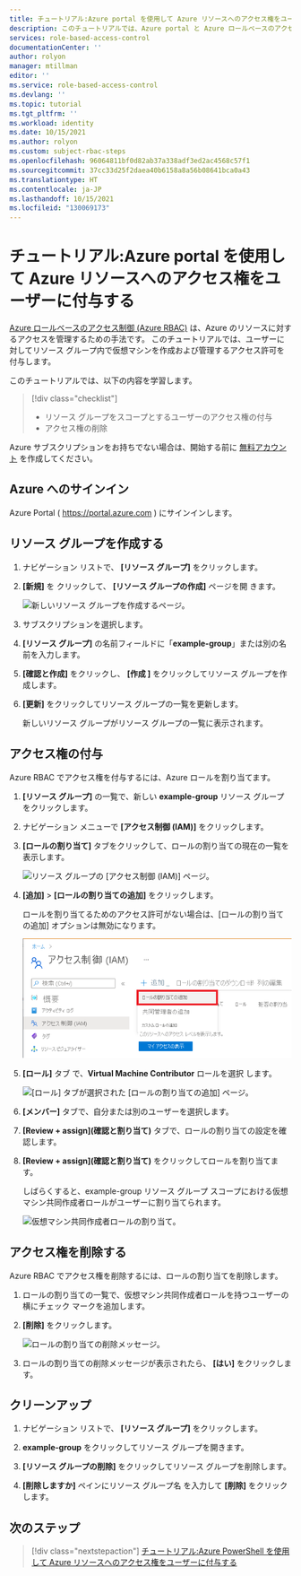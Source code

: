 ```yaml
---
title: チュートリアル:Azure portal を使用して Azure リソースへのアクセス権をユーザーに付与する - Azure RBAC
description: このチュートリアルでは、Azure portal と Azure ロールベースのアクセス制御 (Azure RBAC) を使用して、Azure リソースへのアクセス権をユーザーに付与する方法について説明します。
services: role-based-access-control
documentationCenter: ''
author: rolyon
manager: mtillman
editor: ''
ms.service: role-based-access-control
ms.devlang: ''
ms.topic: tutorial
ms.tgt_pltfrm: ''
ms.workload: identity
ms.date: 10/15/2021
ms.author: rolyon
ms.custom: subject-rbac-steps
ms.openlocfilehash: 96064811bf0d82ab37a338adf3ed2ac4568c57f1
ms.sourcegitcommit: 37cc33d25f2daea40b6158a8a56b08641bca0a43
ms.translationtype: HT
ms.contentlocale: ja-JP
ms.lasthandoff: 10/15/2021
ms.locfileid: "130069173"
---
```

# <a name="tutorial-grant-a-user-access-to-azure-resources-using-the-azure-portal"></a>チュートリアル:Azure portal を使用して Azure リソースへのアクセス権をユーザーに付与する

[Azure ロールベースのアクセス制御 (Azure RBAC)](overview.md) は、Azure のリソースに対するアクセスを管理するための手法です。 このチュートリアルでは、ユーザーに対してリソース グループ内で仮想マシンを作成および管理するアクセス許可を付与します。

このチュートリアルでは、以下の内容を学習します。

> [!div class="checklist"]
> * リソース グループをスコープとするユーザーのアクセス権の付与
> * アクセス権の削除

Azure サブスクリプションをお持ちでない場合は、開始する前に [無料アカウント](https://azure.microsoft.com/free/?WT.mc_id=A261C142F) を作成してください。

## <a name="sign-in-to-azure"></a>Azure へのサインイン

Azure Portal ( https://portal.azure.com ) にサインインします。

## <a name="create-a-resource-group"></a>リソース グループを作成する

1. ナビゲーション リストで、 **[リソース グループ]** をクリックします。

1. **[新規]** を クリックして、 **[リソース グループの作成]** ページを開 きます。

   ![新しいリソース グループを作成するページ。](./media/quickstart-assign-role-user-portal/resource-group.png)

1. サブスクリプションを選択します。

1. **[リソース グループ]** の名前フィールドに「**example-group**」または別の名前を入力します。

1. **[確認と作成]** をクリックし、 **[作成 ]** をクリックしてリソース グループを作成します。

1. **[更新]** をクリックしてリソース グループの一覧を更新します。

   新しいリソース グループがリソース グループの一覧に表示されます。

## <a name="grant-access"></a>アクセス権の付与

Azure RBAC でアクセス権を付与するには、Azure ロールを割り当てます。

1. **[リソース グループ]** の一覧で、新しい **example-group** リソース グループをクリックします。

1. ナビゲーション メニューで **[アクセス制御 (IAM)]** をクリックします。

1. **[ロールの割り当て]** タブをクリックして、ロールの割り当ての現在の一覧を表示します。

   ![リソース グループの [アクセス制御 (IAM)] ページ。](./media/shared/rg-role-assignments.png)


1. **[追加]**  >  **[ロールの割り当ての追加]** をクリックします。

   ロールを割り当てるためのアクセス許可がない場合は、[ロールの割り当ての追加] オプションは無効になります。

   ![[ロールの割り当ての追加] メニューが開いている [アクセス制御 (IAM)] ページ。](../../includes/role-based-access-control/media/add-role-assignment-menu-generic.png)

1. **[ロール]** タブ で、**Virtual Machine Contributor** ロールを選択 します。

    ![[ロール] タブが選択された [ロールの割り当ての追加] ページ。](../../includes/role-based-access-control/media/add-role-assignment-role-generic.png)

1. **[メンバー]** タブで、自分または別のユーザーを選択します。

1. **[Review + assign]\(確認と割り当て\)** タブで、ロールの割り当ての設定を確認します。

1. **[Review + assign]\(確認と割り当て\)** をクリックしてロールを割り当てます。

   しばらくすると、example-group リソース グループ スコープにおける仮想マシン共同作成者ロールがユーザーに割り当てられます。

   ![仮想マシン共同作成者ロールの割り当て。](./media/quickstart-assign-role-user-portal/vm-contributor-assignment.png)

## <a name="remove-access"></a>アクセス権を削除する

Azure RBAC でアクセス権を削除するには、ロールの割り当てを削除します。

1. ロールの割り当ての一覧で、仮想マシン共同作成者ロールを持つユーザーの横にチェック マークを追加します。

1. **[削除]** をクリックします。

   ![ロールの割り当ての削除メッセージ。](./media/quickstart-assign-role-user-portal/remove-role-assignment.png)

1. ロールの割り当ての削除メッセージが表示されたら、 **[はい]** をクリックします。

## <a name="clean-up"></a>クリーンアップ

1. ナビゲーション リストで、 **[リソース グループ]** をクリックします。

1. **example-group** をクリックしてリソース グループを開きます。

1. **[リソース グループの削除]** をクリックしてリソース グループを削除します。

1. **[削除しますか]** ペインにリソース グループ名 を入力して **[削除]** をクリックします。

## <a name="next-steps"></a>次のステップ

> [!div class="nextstepaction"]
> [チュートリアル:Azure PowerShell を使用して Azure リソースへのアクセス権をユーザーに付与する](tutorial-role-assignments-user-powershell.md)

